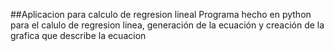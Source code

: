 ##Aplicacion para calculo de regresion lineal
Programa hecho en python para el calulo de regresion linea, generación de la ecuación y creación de la grafica que describe la ecuacion

